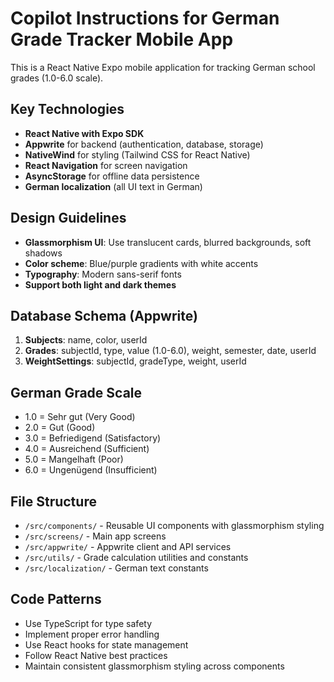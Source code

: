 # Copilot Instructions for German Grade Tracker Mobile App

<!-- Use this file to provide workspace-specific custom instructions to Copilot. For more details, visit https://code.visualstudio.com/docs/copilot/copilot-customization#_use-a-githubcopilotinstructionsmd-file -->

This is a React Native Expo mobile application for tracking German school grades (1.0-6.0 scale).

## Key Technologies
- **React Native with Expo SDK**
- **Appwrite** for backend (authentication, database, storage)
- **NativeWind** for styling (Tailwind CSS for React Native)
- **React Navigation** for screen navigation
- **AsyncStorage** for offline data persistence
- **German localization** (all UI text in German)

## Design Guidelines
- **Glassmorphism UI**: Use translucent cards, blurred backgrounds, soft shadows
- **Color scheme**: Blue/purple gradients with white accents
- **Typography**: Modern sans-serif fonts
- **Support both light and dark themes**

## Database Schema (Appwrite)
1. **Subjects**: name, color, userId
2. **Grades**: subjectId, type, value (1.0-6.0), weight, semester, date, userId
3. **WeightSettings**: subjectId, gradeType, weight, userId

## German Grade Scale
- 1.0 = Sehr gut (Very Good)
- 2.0 = Gut (Good)
- 3.0 = Befriedigend (Satisfactory)
- 4.0 = Ausreichend (Sufficient)
- 5.0 = Mangelhaft (Poor)
- 6.0 = Ungenügend (Insufficient)

## File Structure
- `/src/components/` - Reusable UI components with glassmorphism styling
- `/src/screens/` - Main app screens
- `/src/appwrite/` - Appwrite client and API services
- `/src/utils/` - Grade calculation utilities and constants
- `/src/localization/` - German text constants

## Code Patterns
- Use TypeScript for type safety
- Implement proper error handling
- Use React hooks for state management
- Follow React Native best practices
- Maintain consistent glassmorphism styling across components
